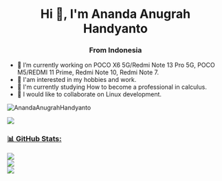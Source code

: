 <h1 align="center">Hi 👋, I'm Ananda Anugrah Handyanto</h1>
<h3 align="center">From Indonesia</h3>

- 🔭 I’m currently working on POCO X6 5G/Redmi Note 13 Pro 5G, POCO M5/REDMI 11 Prime, Redmi Note 10, Redmi Note 7.
- 👀 I'am interested in my hobbies and work.
- 🌱 I'm currently studying How to become a professional in calculus.
- 💞️ I would like to collaborate on Linux development.

<p align="left"> <img src="https://komarev.com/ghpvc/?username=AnandaAnugrahHandyanto&label=Profile%20views&color=0e75b6&style=flat" alt="AnandaAnugrahHandyanto" /> </p>
<a href="https://sourceforge.net/projects/premiumprjktrom/files/" target="_blank"><img src="https://img.shields.io/badge/sourceforge-profile-orange?style=for-the-badge&logo=sourceforge">

### 📊 GitHub Stats:
![](https://github-readme-stats.vercel.app/api?username=AnandaAnugrahHandyanto&theme=dark&hide_border=false&include_all_commits=false&count_private=false)<br/>
![](https://github-readme-streak-stats.herokuapp.com/?user=AnandaAnugrahHandyanto&theme=dark&hide_border=false)<br/>
![](https://github-readme-stats.vercel.app/api/top-langs/?username=AnandaAnugrahHandyanto&theme=dark&hide_border=false&include_all_commits=false&count_private=false&layout=compact)
  
